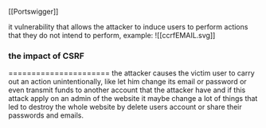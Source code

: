 [[Portswigger]]

it vulnerability that allows the attacker to induce users to perform actions that they do not intend to perform, example:
![[ccrfEMAIL.svg]]
### **the impact of CSRF** 
======================
the attacker causes the victim user to carry out an action unintentionally, like let him change its email or password or even transmit funds to another account that the attacker 
have and if this attack apply on an admin of the website it maybe change a lot of things that led to destroy the  whole website by delete users account or share their passwords and emails.

